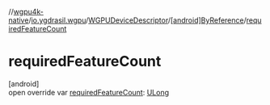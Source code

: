 //[wgpu4k-native](../../../../index.md)/[io.ygdrasil.wgpu](../../index.md)/[WGPUDeviceDescriptor](../index.md)/[[android]ByReference](index.md)/[requiredFeatureCount](required-feature-count.md)

# requiredFeatureCount

[android]\
open override var [requiredFeatureCount](required-feature-count.md): [ULong](https://kotlinlang.org/api/core/kotlin-stdlib/kotlin/-u-long/index.html)